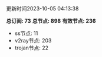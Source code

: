 更新时间2023-10-05 04:13:38

**总订阅: 73**
**总节点: 898**
**有效节点: 236**
- ss节点: 11
- v2ray节点: 203
- trojan节点: 22
